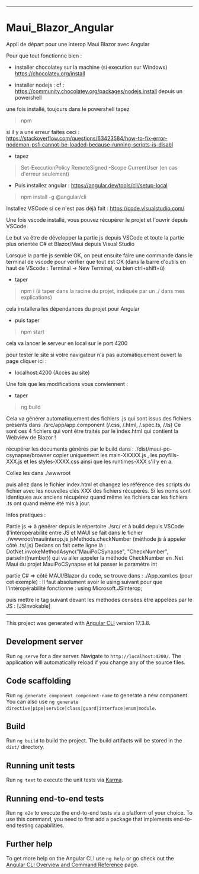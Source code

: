 --------------------------------------------

# Maui_Blazor_Angular
Appli de départ pour une interop Maui Blazor avec Angular

Pour que tout fonctionne bien : 
- installer chocolatey sur la machine (si execution sur Windows)
https://chocolatey.org/install

- installer nodejs :  cf : 
https://community.chocolatey.org/packages/nodejs.install
depuis un powershell

une fois installé, toujours dans le powershell tapez 
>npm

si il y a une erreur faites ceci :
https://stackoverflow.com/questions/63423584/how-to-fix-error-nodemon-ps1-cannot-be-loaded-because-running-scripts-is-disabl

- tapez 
> Set-ExecutionPolicy RemoteSigned -Scope CurrentUser 
(en cas d'erreur seulement)

- Puis installez angular : 
https://angular.dev/tools/cli/setup-local

> npm install -g @angular/cli


Installez VSCode si ce n'est pas déjà fait : 
https://code.visualstudio.com/

Une fois vscode installé, vous pouvez récupérer le projet et l'ouvrir depuis VSCode

Le but va être de développer la partie js depuis VSCode et toute la partie plus orientée C# et Blazor/Maui depuis Visual Studio

Lorsque la partie js semble OK, on peut ensuite faire une commande dans le terminal de vscode pour vérifier que tout est OK (dans la barre d'outils en haut de VScode : Terminal -> New Terminal, ou bien ctrl+shift+ù)

- taper 
> npm i
(à taper dans la racine du projet, indiquée par un ./ dans mes explications)

cela installera les dépendances du projet pour Angular

- puis taper 
> npm start

cela va lancer le serveur en local sur le port 4200

pour tester le site si votre navigateur n'a pas automatiquement ouvert la page cliquer ici : 
- localhost:4200
(Accès au site)

Une fois que les modifications vous conviennent : 

- taper 
> ng build

Cela va générer automatiquement des fichiers .js qui sont issus des fichiers présents dans ./src/app/app.component (/.css, /.html, /.spec.ts, /.ts)
Ce sont ces 4 fichiers qui vont être traités par le index.html qui contient la Webview de Blazor !

récupérer les documents générés par le build dans : ./dist/maui-po-csynapse/browser
copier uniquement les main-XXXXX.js , les poyfills-XXX.js et les styles-XXXX.css ainsi que les runtimes-XXX s'il y en a.

Collez les dans ./wwwroot 

puis allez dans le fichier index.html et changez les référence des scripts du fichier avec les nouvelles clés XXX des fichiers récupérés.
Si les noms sont identiques aux anciens récupérez quand même les fichiers car les fichiers .ts ont quand même été mis à jour.



Infos pratiques :

Partie js => à générer depuis le répertoire ./src/ et à build depuis VSCode (l'intéropérabilité entre JS et MAUI se fait dans le fichier ./wwwroot/mauiinterop.js 
jsMethods.checkNumber (méthode js à appeler côté .ts/.js) 
Dedans on fait cette ligne là : DotNet.invokeMethodAsync("MauiPoCSynapse", "CheckNumber", parseInt(number))
qui va aller appeler la méthode CheckNumber en .Net Maui du projet MauiPoCSynapse et lui passer le paramètre int

partie C# => côté MAUI/Blazor du code, se trouve dans : ./App.xaml.cs (pour cet exemple) : 
Il faut absolument avoir le using suivant pour que l'intéropérabilité fonctionne : 
using Microsoft.JSInterop;

puis mettre le tag suivant devant les méthodes censées être appelées par le JS : 
   [JSInvokable]
   
--------------------------------------


This project was generated with [Angular CLI](https://github.com/angular/angular-cli) version 17.3.8.

## Development server

Run `ng serve` for a dev server. Navigate to `http://localhost:4200/`. The application will automatically reload if you change any of the source files.

## Code scaffolding

Run `ng generate component component-name` to generate a new component. You can also use `ng generate directive|pipe|service|class|guard|interface|enum|module`.

## Build

Run `ng build` to build the project. The build artifacts will be stored in the `dist/` directory.

## Running unit tests

Run `ng test` to execute the unit tests via [Karma](https://karma-runner.github.io).

## Running end-to-end tests

Run `ng e2e` to execute the end-to-end tests via a platform of your choice. To use this command, you need to first add a package that implements end-to-end testing capabilities.

## Further help

To get more help on the Angular CLI use `ng help` or go check out the [Angular CLI Overview and Command Reference](https://angular.io/cli) page.  




